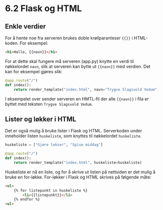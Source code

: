 # 6.2 Flask og HTML

## Enkle verdier

For å hente noe fra serveren brukes doble krøllparanteser `{{}}` i HTML-koden.
For eksempel:

````html
<h1>Hallo, {{navn}}</h1>
````

For at dette skal fungere må serveren (app.py) knytte en verdi til nøkkelordet `navn`, slik at serveren kan bytte ut `{{navn}}` med verdien.
Det kan for eksempel gjøres slik:

````python
@app.route("/")
def index(): 
    return render_template("index.html", navn="Trygve Slagsvold Vedum")
````

I eksempelet over sender serveren en HMTL-fil der alle `{{navn}}` i fila er byttet med teksten `Trygve Slagsvold Vedum`.


## Lister og løkker i HTML

Det er også mulig å bruke lister i Flask og HTML.
Serverkoden under inneholder listen `huskeliste`, som knyttes til nøkkelordet `huskeliste`.

````python
huskeliste = ["Gjøre lekser", "Spise middag"]

@app.route("/")
def index(): 
    return render_template("index.html", huskeliste=huskeliste)
````

Huskeliste er nå en liste, og for å skrive ut listen på nettsiden er det mulig å bruke en for-løkke.
For-løkker i Flask og HTML skrives på følgende måte:

````HTML
<ul>
    {% for listepunkt in huskeliste %}
        <li>{{listepunkt}}</li>
    {% endfor %}
<ul>
````
